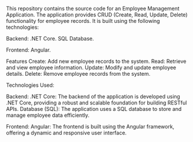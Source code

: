 

This repository contains the source code for an Employee Management Application. The application provides CRUD (Create, Read, Update, Delete) functionality for employee records. It is built using the following technologies:

Backend:
.NET Core.
SQL Database.

Frontend:
Angular.

Features
Create: Add new employee records to the system.
Read: Retrieve and view employee information.
Update: Modify and update employee details.
Delete: Remove employee records from the system.

Technologies Used:

Backend:
.NET Core: The backend of the application is developed using .NET Core, providing a robust and scalable foundation for building RESTful APIs.
Database (SQL): The application uses a SQL database to store and manage employee data efficiently.

Frontend:
Angular: The frontend is built using the Angular framework, offering a dynamic and responsive user interface.
